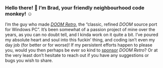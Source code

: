 ### Hello there! :wave: I’m Brad, your friendly neighbourhood code monkey! :relaxed:

I’m the guy who made [*DOOM Retro*](https://github.com/bradharding/doomretro), the “classic, refined *DOOM* source port for Windows PC”. It’s been somewhat of a passion project of mine over the years, as you can no doubt tell, and I kinda work on it quite a bit. I’ve poured my absolute heart and soul into this fuckin’ thing, and coding isn’t even my day job (for better or for worse)! If my persistent efforts happen to please you, would you then perhaps be ever so kind to [sponsor](https://www.paypal.com/donate/?business=8WGJ8VDFSVU7J) *DOOM Retro*? Or at the very least don’t hesitate to reach out if you have any suggestions or bugs you wish to share.
